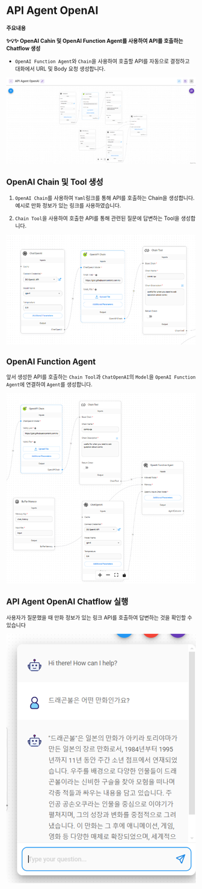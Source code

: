 # API Agent OpenAI

**주요내용**

**✨💡✨ OpenAI Cahin 및 OpenAI Function Agent를 사용하여 API를 호출하는 Chatflow 생성**

- `OpenAI Function Agent`와 `Chain`을 사용하여 호출할 API를 자동으로 결정하고 대화에서 URL 및 Body 요청 생성합니다.

<img src="./images/API Agent OpenAI/API Agent OpenAI.png" alt="API Agent OpenAI">


## OpenAI Chain 및 Tool 생성

1. `OpenAI Chain`를 사용하여 `Yaml`링크를 통해 API를 호출하는 Chain을 생성합니다. 예시로 만화 정보가 있는 링크를 사용하였습니다.

2. `Chain Tool`을 사용하여 호출한 API를 통해 관련된 질문에 답변하는 Tool을 생성합니다.

<img src="./images/API Agent OpenAI/API Agent OpenAI OpenAIChain.png">


## OpenAI Function Agent

앞서 생성한 API를 호출하는 `Chain Tool`과  `ChatOpenAI`의 `Model`을 `OpenAI Function Agent`에 연결하여 `Agent`를 생성합니다.

<img src="./images/API Agent OpenAI/API Agent OpenAI Agent.png">

## API Agent OpenAI Chatflow 실행

사용자가 질문했을 때 만화 정보가 있는 링크 API를 호출하여 답변하는 것을 확인할 수 있습니다

<img src="./images/API Agent OpenAI/API Agent OpenAI execute.png">